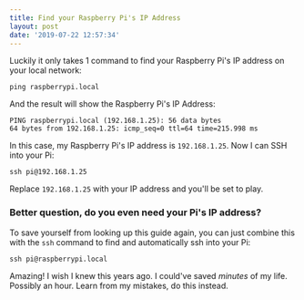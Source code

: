 ```yaml
---
title: Find your Raspberry Pi's IP Address
layout: post
date: '2019-07-22 12:57:34'
---
```


Luckily it only takes 1 command to find your Raspberry Pi's IP address on your local network:

```
ping raspberrypi.local
```

And the result will show the Raspberry Pi's IP Address:

```
PING raspberrypi.local (192.168.1.25): 56 data bytes
64 bytes from 192.168.1.25: icmp_seq=0 ttl=64 time=215.998 ms
```

In this case, my Raspberry Pi's IP address is `192.168.1.25`. Now I can SSH into your Pi:

```
ssh pi@192.168.1.25
```

Replace `192.168.1.25` with your IP address and you'll be set to play.

### Better question, do you even need your Pi's IP address?

To save yourself from looking up this guide again, you can just combine this with the `ssh` command to find and automatically ssh into your Pi:

```
ssh pi@raspberrypi.local
```

Amazing! I wish I knew this years ago. I could've saved _minutes_ of my life. Possibly an hour. Learn from my mistakes, do this instead.